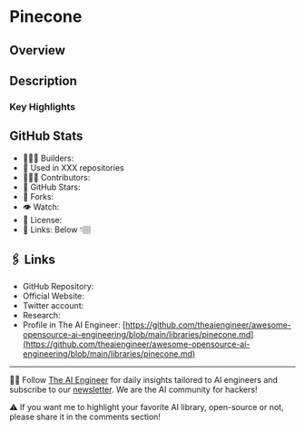 # Pinecone
## Overview


## Description

### Key Highlights



## GitHub Stats
* 👷🏽‍♀️ Builders: 
* 💾 Used in XXX repositories
* 👩🏽‍💻 Contributors: 
* 💫 GitHub Stars: 
* 🍴 Forks: 
* 👁️ Watch: 
* 🪪 License: 
* 🔗 Links: Below 👇🏽

## 🖇️ Links
* GitHub Repository: 
* Official Website: 
* Twitter account: 
* Research: 
* Profile in The AI Engineer: [https://github.com/theaiengineer/awesome-opensource-ai-engineering/blob/main/libraries/pinecone.md](https://github.com/theaiengineer/awesome-opensource-ai-engineering/blob/main/libraries/pinecone.md)

---
🧙🏽 Follow [The AI Engineer](https://www.linkedin.com/company/theaiengineer/) for daily insights tailored to AI engineers and subscribe to our [newsletter](http://theaiengineerco.substack.com). We are the AI community for hackers!

⚠️ If you want me to highlight your favorite AI library, open-source or not, please share it in the comments section!
